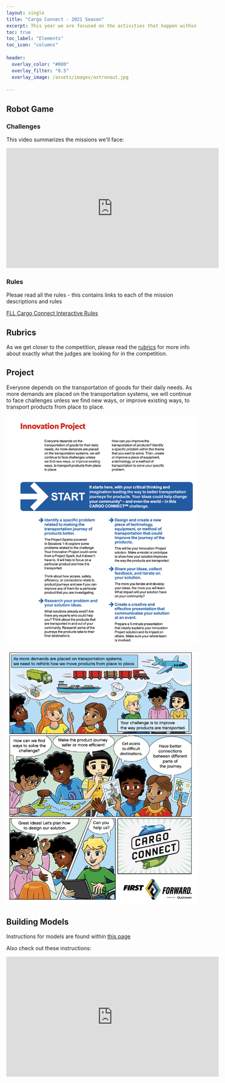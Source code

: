 ```yaml
---
layout: single
title: "Cargo Connect - 2021 Season"
excerpt: This year we are focused on the activities that happen within cities.
toc: true
toc_label: "Elements"
toc_icon: "columns"

header:
  overlay_color: "#000"
  overlay_filter: "0.5"
  overlay_image: /assets/images/astronaut.jpg

---
```


## Robot Game

### Challenges

This video summarizes the missions we'll face:

<iframe width="560" height="315" src="https://www.youtube.com/embed/onsI9ke2Vho" title="YouTube video player" frameborder="0" allow="accelerometer; autoplay; clipboard-write; encrypted-media; gyroscope; picture-in-picture" allowfullscreen></iframe>


### Rules

Plesae read all the rules - this contains links to each of the mission descriptions
and rules

[FLL Cargo Connect Interactive Rules](https://firstinspiresst01.blob.core.windows.net/first-forward/fll-challenge/interactive-robot-game-rulebook/content/index.html#/)




## Rubrics

As we get closer to the competition, please read the [rubrics](http://firstinspiresst01.blob.core.windows.net/first-forward/fll-challenge/fll-challenge-cargo-connect-rubrics-2021-22.pdf) for more info about exactly what the judges are looking for in the competition.



## Project


Everyone depends on the
transportation of goods for their daily
needs. As more demands are placed
on the transportation systems, we will
continue to face challenges unless
we find new ways, or improve existing
ways, to transport products from place
to place.


![](/assets/images/season2021/innovation-project.png)


![](/assets/images/season2021/innovation-project-cartoon.png)


## Building Models

Instructions for models are found within [this page](https://www.firstlegoleague.org/season?__hstc=212927755.f22569d0da41f42737815252a3538432.1631657420924.1631657420924.1631657420924.1&__hssc=212927755.1.1631657420924&__hsfp=1024124398#resources)

Also check out these instructions:
<iframe width="560" height="315" src="https://www.youtube.com/embed/iNrKXl99iHY" title="YouTube video player" frameborder="0" allow="accelerometer; autoplay; clipboard-write; encrypted-media; gyroscope; picture-in-picture" allowfullscreen></iframe>
